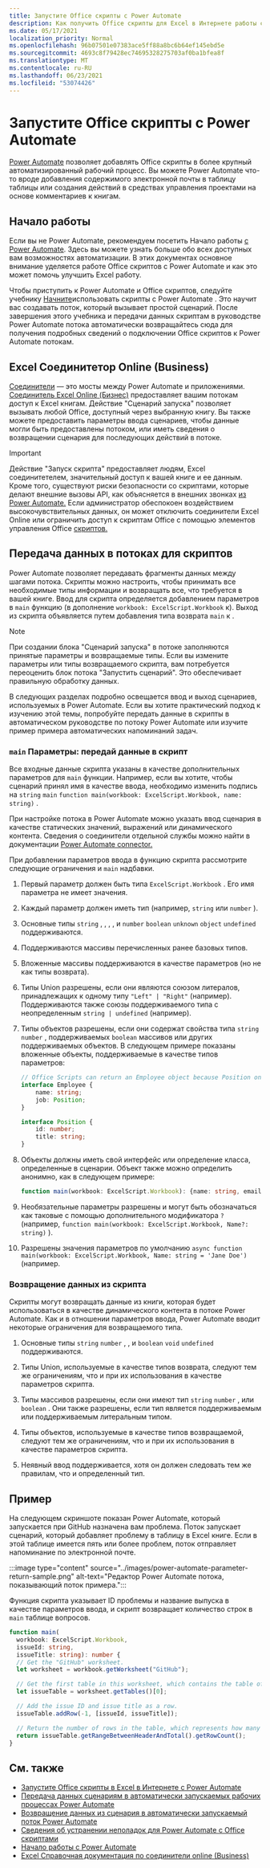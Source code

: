 ```yaml
---
title: Запустите Office скрипты с Power Automate
description: Как получить Office скрипты для Excel в Интернете работы с рабочим Power Automate рабочим процессом.
ms.date: 05/17/2021
localization_priority: Normal
ms.openlocfilehash: 96b07501e07383ace5ff88a8bc6b64ef145ebd5e
ms.sourcegitcommit: 4693c8f79428ec74695328275703af0ba1bfea8f
ms.translationtype: MT
ms.contentlocale: ru-RU
ms.lasthandoff: 06/23/2021
ms.locfileid: "53074426"
---
```

# <a name="run-office-scripts-with-power-automate"></a>Запустите Office скрипты с Power Automate

[Power Automate](https://flow.microsoft.com) позволяет добавлять Office скрипты в более крупный автоматизированный рабочий процесс. Вы можете Power Automate что-то вроде добавления содержимого электронной почты в таблицу таблицы или создания действий в средствах управления проектами на основе комментариев к книгам.

## <a name="get-started"></a>Начало работы

Если вы не Power Automate, рекомендуем посетить Начало работы [с Power Automate](/power-automate/getting-started). Здесь вы можете узнать больше обо всех доступных вам возможностях автоматизации. В этих документах основное внимание уделяется работе Office скриптов с Power Automate и как это может помочь улучшить Excel работу.

Чтобы приступить к Power Automate и Office скриптов, следуйте учебнику [Начните](../tutorials/excel-power-automate-manual.md)использовать скрипты с Power Automate . Это научит вас создавать поток, который вызывает простой сценарий. После завершения этого учебника [](../tutorials/excel-power-automate-trigger.md) и передачи данных скриптам в руководстве Power Automate потока автоматически возвращайтесь сюда для получения подробных сведений о подключении Office скриптов к Power Automate потокам.

## <a name="excel-online-business-connector"></a>Excel Соединитетор Online (Business)

[Соединители](/connectors/connectors) — это мосты между Power Automate и приложениями. [Соединитель Excel Online (Бизнес)](/connectors/excelonlinebusiness) предоставляет вашим потокам доступ к Excel книгам. Действие "Сценарий запуска" позволяет вызывать любой Office, доступный через выбранную книгу. Вы также можете предоставить параметры ввода сценариев, чтобы данные могли быть предоставлены потоком, или иметь сведения о возвращении сценария для последующих действий в потоке.

> [!IMPORTANT]
> Действие "Запуск скрипта" предоставляет людям, Excel соединитетелем, значительный доступ к вашей книге и ее данным. Кроме того, существуют риски безопасности со скриптами, которые делают внешние вызовы API, как объясняется в внешних звонках [из Power Automate.](external-calls.md) Если администратор обеспокоен воздействием высокочувствительных данных, он может отключить соединители Excel Online или ограничить доступ к скриптам Office с помощью элементов управления Office [скриптов.](/microsoft-365/admin/manage/manage-office-scripts-settings)

## <a name="data-transfer-in-flows-for-scripts"></a>Передача данных в потоках для скриптов

Power Automate позволяет передавать фрагменты данных между шагами потока. Скрипты можно настроить, чтобы принимать все необходимые типы информации и возвращать все, что требуется в вашей книге. Ввод для скрипта определяется добавлением параметров в `main` функцию (в дополнение `workbook: ExcelScript.Workbook` к). Выход из скрипта объявляется путем добавления типа возврата `main` к .

> [!NOTE]
> При создании блока "Сценарий запуска" в потоке заполняются принятые параметры и возвращаемые типы. Если вы измените параметры или типы возвращаемого скрипта, вам потребуется переоценить блок потока "Запустить сценарий". Это обеспечивает правильную обработку данных.

В следующих разделах подробно освещается ввод и выход сценариев, используемых в Power Automate. Если вы хотите практический подход к изучению этой [](../tutorials/excel-power-automate-trigger.md) темы, попробуйте передать данные в скрипты в автоматическом [](../resources/scenarios/task-reminders.md) руководстве по потоку Power Automate или изучите пример примера автоматических напоминаний задач.

### <a name="main-parameters-pass-data-to-a-script"></a>`main` Параметры: передай данные в скрипт

Все входные данные скрипта указаны в качестве дополнительных параметров для `main` функции. Например, если вы хотите, чтобы сценарий принял имя в качестве ввода, необходимо изменить подпись на `string` `main` `function main(workbook: ExcelScript.Workbook, name: string)` .

При настройке потока в Power Automate можно указать ввод сценария в качестве [](/power-automate/use-expressions-in-conditions)статических значений, выражений или динамического контента. Сведения о соединители отдельной службы можно найти в документации [Power Automate connector.](/connectors/)

При добавлении параметров ввода в функцию скрипта рассмотрите следующие ограничения и `main` надбавки.

1. Первый параметр должен быть типа `ExcelScript.Workbook` . Его имя параметра не имеет значения.

2. Каждый параметр должен иметь тип (например, `string` или `number` ).

3. Основные типы `string` , , , , и `number` `boolean` `unknown` `object` `undefined` поддерживаются.

4. Поддерживаются массивы перечисленных ранее базовых типов.

5. Вложенные массивы поддерживаются в качестве параметров (но не как типы возврата).

6. Типы Union разрешены, если они являются союзом литералов, принадлежащих к одному типу `"Left" | "Right"` (например). Поддерживаются также союзы поддерживаемого типа с неопределенным `string | undefined` (например).

7. Типы объектов разрешены, если они содержат свойства типа `string` `number` , поддерживаемых `boolean` массивов или других поддерживаемых объектов. В следующем примере показаны вложенные объекты, поддерживаемые в качестве типов параметров:

    ```TypeScript
    // Office Scripts can return an Employee object because Position only contains strings and numbers.
    interface Employee {
        name: string;
        job: Position;
    }

    interface Position {
        id: number;
        title: string;
    }
    ```

8. Объекты должны иметь свой интерфейс или определение класса, определенные в сценарии. Объект также можно определить анонимно, как в следующем примере:

    ```TypeScript
    function main(workbook: ExcelScript.Workbook): {name: string, email: string}
    ```

9. Необязательные параметры разрешены и могут быть обозначаться как таковые с помощью дополнительного модификатора `?` (например, `function main(workbook: ExcelScript.Workbook, Name?: string)` ).

10. Разрешены значения параметров по умолчанию `async function main(workbook: ExcelScript.Workbook, Name: string = 'Jane Doe')` (например.

### <a name="return-data-from-a-script"></a>Возвращение данных из скрипта

Скрипты могут возвращать данные из книги, которая будет использоваться в качестве динамического контента в потоке Power Automate. Как и в отношении параметров ввода, Power Automate вводит некоторые ограничения для возвращаемого типа.

1. Основные типы `string` `number` , , и `boolean` `void` `undefined` поддерживаются.

2. Типы Union, используемые в качестве типов возврата, следуют тем же ограничениям, что и при их использования в качестве параметров скрипта.

3. Типы массивов разрешены, если они имеют тип `string` `number` , или `boolean` . Они также разрешены, если тип является поддерживаемым или поддерживаемым литеральным типом.

4. Типы объектов, используемые в качестве типов возвращаемой, следуют тем же ограничениям, что и при их использования в качестве параметров скрипта.

5. Неявный ввод поддерживается, хотя он должен следовать тем же правилам, что и определенный тип.

## <a name="example"></a>Пример

На следующем скриншоте показан Power Automate, который запускается [](https://github.com/) при GitHub назначена вам проблема. Поток запускает сценарий, который добавляет проблему в таблицу в Excel книге. Если в этой таблице имеется пять или более проблем, поток отправляет напоминание по электронной почте.

:::image type="content" source="../images/power-automate-parameter-return-sample.png" alt-text="Редактор Power Automate потока, показывающий поток примера.":::

Функция скрипта указывает ID проблемы и название выпуска в качестве параметров ввода, и скрипт возвращает количество строк в `main` таблице вопросов.

```TypeScript
function main(
  workbook: ExcelScript.Workbook,
  issueId: string,
  issueTitle: string): number {
  // Get the "GitHub" worksheet.
  let worksheet = workbook.getWorksheet("GitHub");

  // Get the first table in this worksheet, which contains the table of GitHub issues.
  let issueTable = worksheet.getTables()[0];

  // Add the issue ID and issue title as a row.
  issueTable.addRow(-1, [issueId, issueTitle]);

  // Return the number of rows in the table, which represents how many issues are assigned to this user.
  return issueTable.getRangeBetweenHeaderAndTotal().getRowCount();
}
```

## <a name="see-also"></a>См. также

- [Запустите Office скрипты в Excel в Интернете с Power Automate](../tutorials/excel-power-automate-manual.md)
- [Передача данных сценариям в автоматически запускаемых рабочих процессах Power Automate](../tutorials/excel-power-automate-trigger.md)
- [Возвращение данных из сценария в автоматически запускаемый поток Power Automate](../tutorials/excel-power-automate-returns.md)
- [Сведения об устранении неполадок для Power Automate с Office скриптами](../testing/power-automate-troubleshooting.md)
- [Начало работы с Power Automate](/power-automate/getting-started)
- [Excel Справочная документация по соединители online (Business)](/connectors/excelonlinebusiness/)
